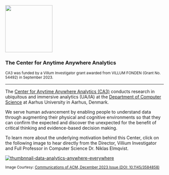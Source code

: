 <img src="https://github.com/user-attachments/assets/6702b341-0404-4230-b590-f1b049a4cbbf" width="150" />
<h3>The Center for Anytime Anywhere Analytics</h3>
<sup>CA3 was funded by a Villum Investigator grant awarded from VILLUM FONDEN (Grant No. 54492) in September 2023.</sup>

---

The [Center for Anytime Anywhere Analytics (CA3)](https://ca3.au.dk) conducts research in ubiquitous and immersive analytics (UA/IA) at the [Department of Computer Science](https://cs.au.dk) at Aarhus University in Aarhus, Denmark.

We serve human advancement by enabling people to understand data through augmenting their physical and cognitive environments so that they can confirm the expected and discover the unexpected for the benefit of critical thinking and evidence-based decision making. 

To learn more about the underlying motivation behind this Center, click on the following image to hear directly from the Director, Villium Investigator and Full Professor in Computer Science Dr. Niklas Elmqvist.

[![thumbnnail-data-analytics-anywhere-everywhere](https://github.com/user-attachments/assets/5ccf1259-d550-48bd-9c9b-94bf56c5918d)](https://youtu.be/2BGr7INr3N0)

<sup>Image Courtesy: [Communications of ACM, December 2023 Issue (DOI: 10.1145/3584858)](https://cacm.acm.org/research/data-analytics-anywhere-and-everywhere/)</sup>
